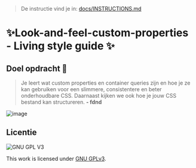 > De instructie vind je in: [docs/INSTRUCTIONS.md](docs/INSTRUCTIONS.md)

# ✨Look-and-feel-custom-properties - Living style guide ✨

<h2>Doel opdracht 🎯</h2>

> Je leert wat custom properties en container queries zijn en hoe je ze kan gebruiken voor een slimmere, consistentere en beter onderhoudbare CSS. Daarnaast kijken we ook hoe je jouw CSS bestand kan structureren. <strong>- fdnd</strong> 

![image](https://user-images.githubusercontent.com/112861261/207143956-a2eb36fb-898c-4e98-847f-ca4dba8a015a.png)


## Licentie

![GNU GPL V3](https://www.gnu.org/graphics/gplv3-127x51.png)

This work is licensed under [GNU GPLv3](./LICENSE).
